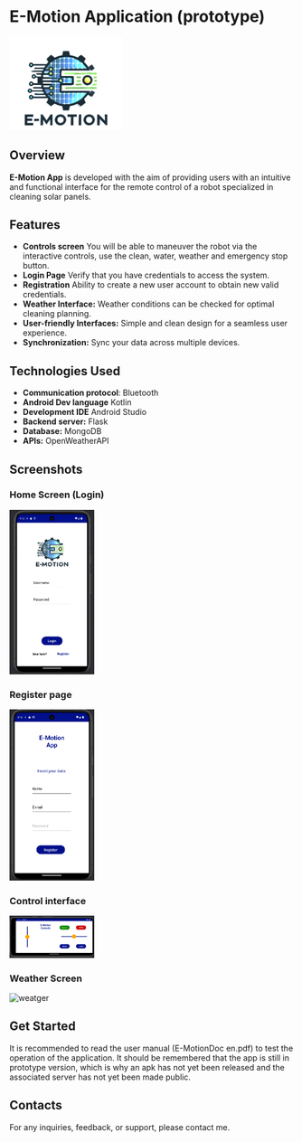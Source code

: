 # E-Motion Application (prototype)


<img src="images/logo.png" alt="E-MotionAppLogo" width="200"/>


## Overview

**E-Motion App** is developed with the aim of providing users with an intuitive and functional interface for the remote control of a robot specialized in cleaning solar panels.

## Features

- **Controls screen** You will be able to maneuver the robot via the interactive controls, use the clean, water, weather and emergency stop button.
- **Login Page** Verify that you have credentials to access the system.
- **Registration** Ability to create a new user account to obtain new valid credentials.
- **Weather Interface:** Weather conditions can be checked for optimal cleaning planning.
- **User-friendly Interfaces:** Simple and clean design for a seamless user experience.
- **Synchronization:** Sync your data across multiple devices.

## Technologies Used

- **Communication protocol**: Bluetooth
- **Android Dev language** Kotlin
- **Development IDE** Android Studio
- **Backend server:** Flask
- **Database:** MongoDB
- **APIs:** OpenWeatherAPI

## Screenshots

### Home Screen (Login)

<img src="images/loginPage.png" alt="login" width="150"/>

### Register page

<img src="images/registerPage.png" alt="reg" width="150"/>

### Control interface

<img src="images/controlsPage.png" alt="control" width="150"/>

### Weather Screen

<img src="images/meteoSanPoloEx" alt="weatger" width="150"/>

## Get Started

It is recommended to read the user manual (E-MotionDoc en.pdf) to test the operation of the application. 
It should be remembered that the app is still in prototype version, which is why an apk has not yet been released and the associated server has not yet been made public.

## Contacts

For any inquiries, feedback, or support, please contact me.

